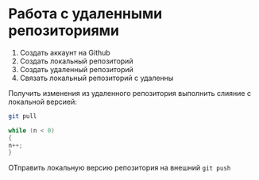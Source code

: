 # Работа с удаленными репозиториями 

1. Создать аккаунт на Github
2. Создать локальный репозиторий
3. Создать удаленный репозиторий
4. Связать локальный репозиторий с удаленны

Получить изменения из удаленного репозитория выполнить слияние с локальной версией:

```bash
git pull
```
```C#
while (n < 0)
{
n++;
}


```

ОТправить локальную версию репозитория на внешний `git push`